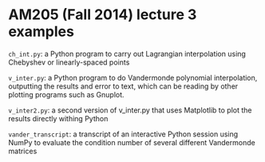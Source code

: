 # AM205 (Fall 2014) lecture 3 examples

`ch_int.py`: a Python program to carry out Lagrangian interpolation using
Chebyshev or linearly-spaced points

`v_inter.py`: a Python program to do Vandermonde polynomial interpolation,
outputting the results and error to text, which can be reading by other plotting
programs such as Gnuplot.

`v_inter2.py`: a second version of v_inter.py that uses Matplotlib to plot the
results directly withing Python

`vander_transcript`: a transcript of an interactive Python session using NumPy
to evaluate the condition number of several different Vandermonde matrices
